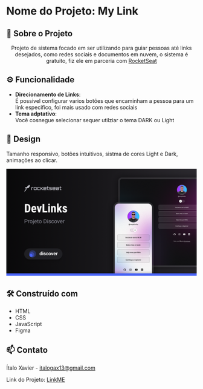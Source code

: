 <!DOCTYPE html>
<html>
<head>
    <title>Nome do Seu Projeto</title>
</head>
<body>

<h1>Nome do Projeto: My Link</h1>

<h2>🌌 Sobre o Projeto</h2>
<p align="center">
    Projeto de sistema focado em ser utilizando para guiar pessoas até links desejados, como redes sociais e documentos em nuvem, o sistema é gratuito, fiz ele em parceria com <a href="https://www.rocketseat.com.br/">RocketSeat</a><br></p> 

<h2>⚙️ Funcionalidade</h2>
<ul>
    <li><strong>Direcionamento de Links</strong>: <br> 
    É possivel configurar varios botões que encaminham a pessoa para um link especifico, foi mais usado com redes sociais</li>
    <li><strong>Tema adptativo</strong>:<br>
    Você cosnegue selecionar sequer utilziar o tema DARK ou Light</li>
</ul>

<h2>🎨 Design</h2>
<p>
Tamanho responsivo, botões intuitivos, sistma de cores Light e Dark, animações ao clicar. 
</p>
<p>
    <img alt="baner"
    src=".github\previw.png"></img>
</p>

<h2>🛠️ Construído com</h2>
<ul>
    <li>HTML</li>
    <li>CSS</li>
    <li>JavaScript</li>
    <li>Figma</li>
    <!-- Outras tecnologias usadas -->
</ul>

<h2>📫 Contato</h2>
<p>Ítalo Xavier - <a href="mailto:italogax13@gmail.com">italogax13@gmail.com</a></p>
<p>Link do Projeto: <a href="https://github.com/italogax/LinkME">LinkME</a></p>

</body>
</html>
